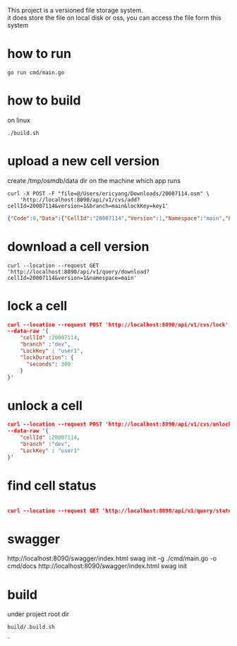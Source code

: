 This project is a versioned file storage system.    
it does store the file on local disk or oss, you can access the file form this system  

# how to run


```shell
go run cmd/main.go

```


# how to build

on linux

```shell
./build.sh

```


# upload a new cell version

create /tmp/osmdb/data dir on the machine which app runs
```azure
curl -X POST -F "file=@/Users/ericyang/Downloads/20007114.osm" \
    'http://localhost:8090/api/v1/cvs/add?cellId=20007114&version=1&branch=main&lockKey=key1'
```

```json
{"Code":0,"Data":{"CellId":"20007114","Version":1,"Namespace":"main","LockKey":"key1","Comment":""},"Msg":"add new version ok"}
```


# download a cell version

```shell
curl --location --request GET 'http://localhost:8090/api/v1/query/download?cellId=20007114&version=1&namespace=main'

```

# lock a cell

```json
curl --location --request POST 'http://localhost:8090/api/v1/cvs/lock' \
--data-raw '{
    "cellId" :20007114,
    "branch" :"dev",
    "LockKey" : "user1",
    "lockDuration": {
      "seconds": 300
    }
}'
```

# unlock a cell

```json
curl --location --request POST 'http://localhost:8090/api/v1/cvs/unlock' \
--data-raw '{
    "cellId" :20007114,
    "branch" :"dev",
    "LockKey" : "user1"
}'
```

# find cell status

```json

curl --location --request GET 'http://localhost:8090/api/v1/query/status?cellId=20007114&version=1&branch=main'
```
# swagger

http://localhost:8090/swagger/index.html
swag init -g ./cmd/main.go -o cmd/docs
http://localhost:8090/swagger/index.html
swag init

# build

under project root dir
```shell
build/.build.sh
```
`
